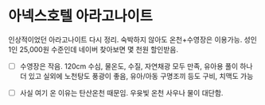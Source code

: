 # 아넥스호텔 아라고나이트

인상적이었던 아라고나이트 다시 정리. 숙박하지 않아도 온천+수영장은 이용가능. 성인 1인 25,000원 수준인데 네이버 찾아보면 몇 천원 할인받음.

- [ ] 수영장은 작음. 120cm 수심, 물온도, 수질, 자연채광 모두 만족, 유아용 풀이 하나 더 있고 실외에 노천탕도 풍광이 좋음, 유아/아동 구명조끼 등도 구비, 치맥도 가능


- [ ] 사실 여기 온 이유는 탄산온천 때문임. 우윳빛 온천 사우나 물이 대단함.